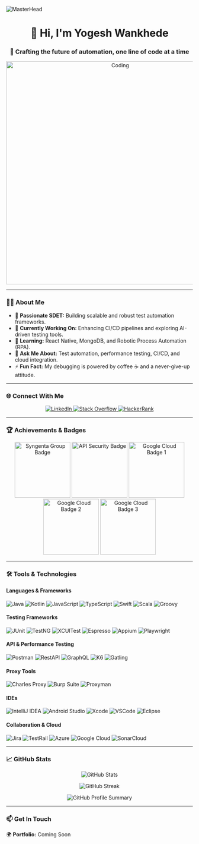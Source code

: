 ![MasterHead](https://res.cloudinary.com/practicaldev/image/fetch/s--7-s6BXGM--/c_imagga_scale,f_auto,fl_progressive,h_420,q_auto,w_1000/https://dev-to-uploads.s3.amazonaws.com/i/th2i72qu0rnt6hr9zn43.jpg)

<h1 align="center">👋 Hi, I'm Yogesh Wankhede</h1>
<h3 align="center">
    🚀 Crafting the future of automation, one line of code at a time
</h3>

<p align="center">
    <img align="center" alt="Coding" width="600" src="https://media.giphy.com/media/qgQUggAC3Pfv687qPC/giphy.gif" />
</p>

---

### 👨‍💻 About Me
- 🌟 **Passionate SDET:** Building scalable and robust test automation frameworks.
- 🔭 **Currently Working On:** Enhancing CI/CD pipelines and exploring AI-driven testing tools.
- 🌱 **Learning:** React Native, MongoDB, and Robotic Process Automation (RPA).
- 💬 **Ask Me About:** Test automation, performance testing, CI/CD, and cloud integration.
- ⚡ **Fun Fact:** My debugging is powered by coffee ☕ and a never-give-up attitude.

---

### 🌐 Connect With Me
<p align="center">
  <a href="https://linkedin.com/in/wankhede" target="_blank">
    <img src="https://img.shields.io/badge/LinkedIn-%230077B5.svg?style=for-the-badge&logo=linkedin&logoColor=white" alt="LinkedIn" />
  </a>
  <a href="https://stackoverflow.com/users/19068179/yogesh-wankhede" target="_blank">
    <img src="https://img.shields.io/badge/Stack_Overflow-FE7A16?style=for-the-badge&logo=stack-overflow&logoColor=white" alt="Stack Overflow" />
  </a>
  <a href="https://www.hackerrank.com/yogi_wankhede007" target="_blank">
    <img src="https://img.shields.io/badge/HackerRank-2EC866?style=for-the-badge&logo=hackerrank&logoColor=white" alt="HackerRank" />
  </a>
</p>

---

### 🏆 Achievements & Badges

<p align="center">
  <img src="/mnt/data/Screenshot%202024-12-24%20at%203.55.11%E2%80%AFPM.png" alt="Syngenta Group Badge" width="150" />
  <img src="/mnt/data/Screenshot%202024-12-24%20at%203.56.55%E2%80%AFPM.png" alt="API Security Badge" width="150" />
  <img src="https://www.cloudskillsboost.google/assets/badges/4946281.png" alt="Google Cloud Badge 1" width="150" />
  <img src="https://www.cloudskillsboost.google/assets/badges/4944289.png" alt="Google Cloud Badge 2" width="150" />
  <img src="https://www.cloudskillsboost.google/assets/badges/4943989.png" alt="Google Cloud Badge 3" width="150" />
</p>

---

### 🛠️ Tools & Technologies

#### **Languages & Frameworks**
![Java](https://img.shields.io/badge/Java-ED8B00?style=for-the-badge&logo=java&logoColor=white)
![Kotlin](https://img.shields.io/badge/Kotlin-0095D5?style=for-the-badge&logo=kotlin&logoColor=white)
![JavaScript](https://img.shields.io/badge/JavaScript-F7DF1E?style=for-the-badge&logo=javascript&logoColor=black)
![TypeScript](https://img.shields.io/badge/TypeScript-007ACC?style=for-the-badge&logo=typescript&logoColor=white)
![Swift](https://img.shields.io/badge/Swift-FA7343?style=for-the-badge&logo=swift&logoColor=white)
![Scala](https://img.shields.io/badge/Scala-DC322F?style=for-the-badge&logo=scala&logoColor=white)
![Groovy](https://img.shields.io/badge/Groovy-4298B8?style=for-the-badge&logo=apache-groovy&logoColor=white)

#### **Testing Frameworks**
![JUnit](https://img.shields.io/badge/JUnit-25A162?style=for-the-badge&logo=java&logoColor=white)
![TestNG](https://img.shields.io/badge/TestNG-1E90FF?style=for-the-badge&logo=java&logoColor=white)
![XCUITest](https://img.shields.io/badge/XCUITest-333333?style=for-the-badge&logo=apple&logoColor=white)
![Espresso](https://img.shields.io/badge/Espresso-6DB33F?style=for-the-badge&logo=android&logoColor=white)
![Appium](https://img.shields.io/badge/Appium-50C878?style=for-the-badge&logo=appium&logoColor=white)
![Playwright](https://img.shields.io/badge/Playwright-45BA7D?style=for-the-badge&logo=microsoft&logoColor=white)

#### **API & Performance Testing**
![Postman](https://img.shields.io/badge/Postman-FF6C37?style=for-the-badge&logo=postman&logoColor=white)
![RestAPI](https://img.shields.io/badge/RestAPI-FF5733?style=for-the-badge&logoColor=white)
![GraphQL](https://img.shields.io/badge/GraphQL-E10098?style=for-the-badge&logo=graphql&logoColor=white)
![K6](https://img.shields.io/badge/K6-%2314354C.svg?style=for-the-badge&logo=k6&logoColor=white)
![Gatling](https://img.shields.io/badge/Gatling-E34F26?style=for-the-badge&logo=gatling&logoColor=white)

#### **Proxy Tools**
![Charles Proxy](https://img.shields.io/badge/Charles_Proxy-%234D2E9A.svg?style=for-the-badge&logoColor=white)
![Burp Suite](https://img.shields.io/badge/Burp_Suite-FF4500?style=for-the-badge&logo=burp-suite&logoColor=white)
![Proxyman](https://img.shields.io/badge/Proxyman-0094F5?style=for-the-badge&logoColor=white)

#### **IDEs**
![IntelliJ IDEA](https://img.shields.io/badge/IntelliJ%20IDEA-000000.svg?style=for-the-badge&logo=intellij-idea&logoColor=white)
![Android Studio](https://img.shields.io/badge/Android%20Studio-3DDC84.svg?style=for-the-badge&logo=android-studio&logoColor=white)
![Xcode](https://img.shields.io/badge/Xcode-1575F9?style=for-the-badge&logo=xcode&logoColor=white)
![VSCode](https://img.shields.io/badge/VSCode-0078D7.svg?style=for-the-badge&logo=visual-studio-code&logoColor=white)
![Eclipse](https://img.shields.io/badge/Eclipse-2C2255?style=for-the-badge&logo=eclipse&logoColor=white)

#### **Collaboration & Cloud**
![Jira](https://img.shields.io/badge/Jira-0052CC?style=for-the-badge&logo=jira&logoColor=white)
![TestRail](https://img.shields.io/badge/TestRail-F8B229?style=for-the-badge&logoColor=white)
![Azure](https://img.shields.io/badge/Azure-0089D6?style=for-the-badge&logo=microsoft-azure&logoColor=white)
![Google Cloud](https://img.shields.io/badge/Google_Cloud-4285F4?style=for-the-badge&logo=google-cloud&logoColor=white)
![SonarCloud](https://img.shields.io/badge/SonarCloud-F3702A?style=for-the-badge&logo=sonarcloud&logoColor=white)

---

### 📈 GitHub Stats
<p align="center">
  <img src="https://github-readme-stats.vercel.app/api?username=yogeshwankhede007&show_icons=true&theme=radical" alt="GitHub Stats" />
</p>

<p align="center">
  <img src="https://github-readme-streak-stats.herokuapp.com/?user=yogeshwankhede007&theme=radical" alt="GitHub Streak" />
</p>

<p align="center">
  <img src="https://github-profile-summary-cards.vercel.app/api/cards/profile-details?username=yogeshwankhede007&theme=radical" alt="GitHub Profile Summary" />
</p>

---

### 📫 Get In Touch
🌍 **Portfolio:** Coming Soon
